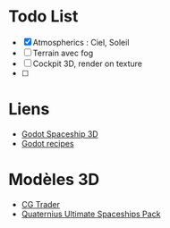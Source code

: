 # Todo List

- [x] Atmospherics : Ciel, Soleil
- [ ] Terrain avec fog
- [ ] Cockpit 3D, render on texture
- [ ]

# Liens

- [Godot Spaceship
  3D](https://www.youtube.com/watch?v=8oywBn_bLeU&ab_channel=KidsCanCode)
- [Godot recipes](https://kidscancode.org/godot_recipes/4.x/)


# Modèles 3D

- [CG Trader](https://www.cgtrader.com/search?free=1&keywords=space)
- [Quaternius Ultimate Spaceships
  Pack](https://github.com/Malcolmnixon/Quaternius-Ultimate-Spaceships-Pack/tree/godot-4)
